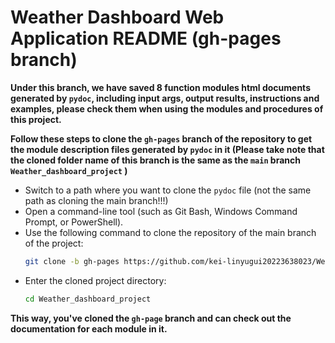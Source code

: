 # Weather Dashboard Web Application README (gh-pages branch)
**Under this branch, we have saved 8 function modules html documents generated by `pydoc`, including input args, output results, instructions and examples, please check them when using the modules and procedures of this project.**

**Follow these steps to clone the `gh-pages` branch of the repository to get the module description files generated by `pydoc` in it (Please take note that the cloned folder name of this branch is the same as the `main` branch `Weather_dashboard_project` )**
- Switch to a path where you want to clone the `pydoc` file (not the same path as cloning the main branch!!!)
- Open a command-line tool (such as Git Bash, Windows Command Prompt, or PowerShell).
- Use the following command to clone the repository of the main branch of the project:
  ```bash
  git clone -b gh-pages https://github.com/kei-linyugui20223638023/Weather_dashboard_project.git
  ```
- Enter the cloned project directory:
    ```bash
    cd Weather_dashboard_project
    ```
**This way, you've cloned the `gh-page` branch and can check out the documentation for each module in it.**
